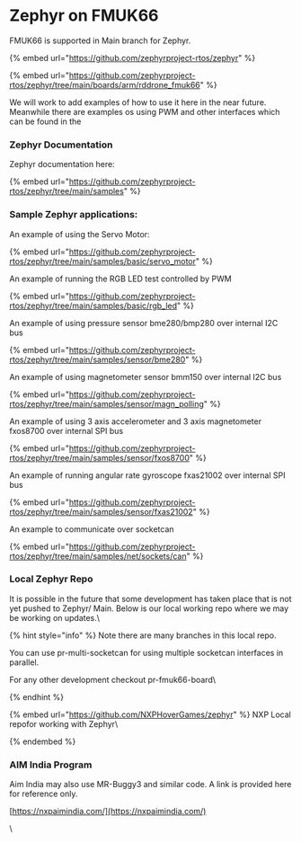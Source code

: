 # Zephyr on FMUK66

FMUK66 is supported in Main branch for Zephyr.&#x20;



{% embed url="https://github.com/zephyrproject-rtos/zephyr" %}

{% embed url="https://github.com/zephyrproject-rtos/zephyr/tree/main/boards/arm/rddrone_fmuk66" %}

[](https://github.com/zephyrproject-rtos/zephyrhttps://github.com/zephyrproject-rtos/zephyr/tree/main/boards/arm/rddrone\_fmuk66)We will work to add examples of how to use it here in the near future.\
Meanwhile there are examples os using PWM and other interfaces which can be found in the&#x20;

### Zephyr Documentation

Zephyr documentation here:

{% embed url="https://github.com/zephyrproject-rtos/zephyr/tree/main/samples" %}

### Sample Zephyr applications:

An example of using the Servo Motor:

{% embed url="https://github.com/zephyrproject-rtos/zephyr/tree/main/samples/basic/servo_motor" %}

An example of running the RGB LED test controlled by PWM&#x20;

{% embed url="https://github.com/zephyrproject-rtos/zephyr/tree/main/samples/basic/rgb_led" %}

An example of using pressure sensor bme280/bmp280 over internal I2C bus

{% embed url="https://github.com/zephyrproject-rtos/zephyr/tree/main/samples/sensor/bme280" %}

An example of using magnetometer sensor bmm150 over internal I2C bus

{% embed url="https://github.com/zephyrproject-rtos/zephyr/tree/main/samples/sensor/magn_polling" %}

An example of using 3 axis accelerometer and 3 axis magnetometer fxos8700 over internal SPI bus

{% embed url="https://github.com/zephyrproject-rtos/zephyr/tree/main/samples/sensor/fxos8700" %}

An example of running angular rate gyroscope fxas21002 over internal SPI bus

{% embed url="https://github.com/zephyrproject-rtos/zephyr/tree/main/samples/sensor/fxas21002" %}

An example to communicate over socketcan

{% embed url="https://github.com/zephyrproject-rtos/zephyr/tree/main/samples/net/sockets/can" %}

### Local Zephyr Repo

It is possible in the future that some development has taken place that is not yet pushed to Zephyr/ Main. Below is our local working repo where we may be working on updates.\


{% hint style="info" %}
Note there are many branches in this local repo.&#x20;

You can use pr-multi-socketcan for using multiple socketcan interfaces in parallel.

For any other development checkout pr-fmuk66-board\

{% endhint %}

{% embed url="https://github.com/NXPHoverGames/zephyr" %}
NXP Local repofor working with Zephyr\

{% endembed %}

### &#x20;AIM India Program

Aim India may also use MR-Buggy3 and similar code. A link is provided here for reference only.

[https://nxpaimindia.com/](https://nxpaimindia.com/)



\


